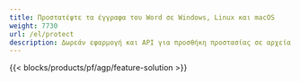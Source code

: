 ```yaml
---
title: Προστατέψτε τα έγγραφα του Word σε Windows, Linux και macOS 
weight: 7730
url: /el/protect
description: Δωρεάν εφαρμογή και API για προσθήκη προστασίας σε αρχεία DOC, DOCX ή ODT
---
```


{{< blocks/products/pf/agp/feature-solution >}} 

